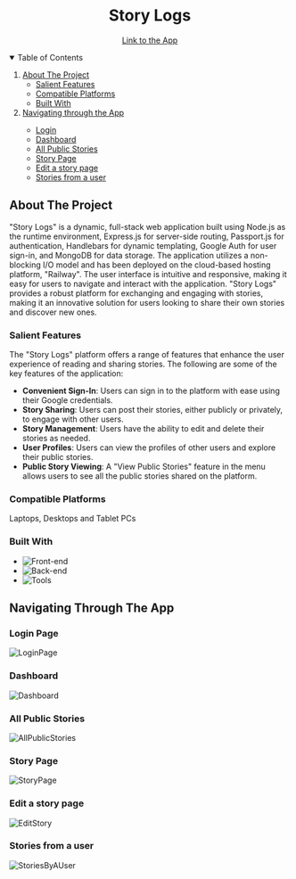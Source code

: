 <h1 align="center">Story Logs</h1>

<p align="center">
 <a target="_blank" href="https://storylogs.up.railway.app/">Link to the App</a>
</p>
    
<!-- TABLE OF CONTENTS -->
<details open="open">
  <summary>Table of Contents</summary>
  <ol>
    <li>
      <a href="#about-the-project">About The Project</a>
      <ul>
        <li><a href="#salient-features">Salient Features</a></li>
        <li><a href="#compatible-platforms">Compatible Platforms</a></li>
        <li><a href="#built-with">Built With</a></li>
      </ul>
    </li>
    <li><a href="#navigating-through-the-app">Navigating through the App</a></li><ul>
        <li><a href="#login-page">Login</a></li>
        <li><a href="#dashboard">Dashboard</a></li>
        <li><a href="#all-public-stories">All Public Stories</a></li>
        <li><a href="#story-page">Story Page</a></li>
        <li><a href="#edit-a-story-page">Edit a story page</a></li>
        <li><a href="#stories-from-a-user">Stories from a user</a></li>
      </ul>
  </ol>
</details>

<!-- ABOUT THE PROJECT -->

## About The Project

"Story Logs" is a dynamic, full-stack web application built using Node.js as the runtime environment, Express.js for server-side routing, Passport.js for authentication, Handlebars for dynamic templating, Google Auth for user sign-in, and MongoDB for data storage. The application utilizes a non-blocking I/O model and has been deployed on the cloud-based hosting platform, "Railway". The user interface is intuitive and responsive, making it easy for users to navigate and interact with the application. "Story Logs" provides a robust platform for exchanging and engaging with stories, making it an innovative solution for users looking to share their own stories and discover new ones.

### Salient Features
  The "Story Logs" platform offers a range of features that enhance the user experience of reading and sharing stories. The following are some of the key features of the application:

- <b>Convenient Sign-In</b>: Users can sign in to the platform with ease using their Google credentials.
- <b>Story Sharing</b>: Users can post their stories, either publicly or privately, to engage with other users.
- <b>Story Management</b>: Users have the ability to edit and delete their stories as needed.
- <b>User Profiles</b>: Users can view the profiles of other users and explore their public stories.
- <b>Public Story Viewing</b>: A "View Public Stories" feature in the menu allows users to see all the public stories shared on the platform.

### Compatible Platforms

Laptops, Desktops and Tablet PCs

### Built With

- ![Front-end][front-end-shield]
- ![Back-end][back-end-shield]
- ![Tools][tools-shield]

<!-- APP TUTORIAL-->

## Navigating Through The App

### Login Page
![LoginPage](https://user-images.githubusercontent.com/78090864/216106491-c3fa4a6b-21f8-43ee-93f4-9b304288f8f4.png)

### Dashboard
![Dashboard](https://user-images.githubusercontent.com/78090864/216103151-50ecfb2f-e052-44eb-b4b1-b5e2ecfe003a.png)

### All Public Stories
 ![AllPublicStories](https://user-images.githubusercontent.com/78090864/216105036-6f63a743-262e-4fc8-87d2-d952cf8e7c99.png)

### Story Page
![StoryPage](https://user-images.githubusercontent.com/78090864/216105879-82e73841-d521-4f17-9ea6-15ab9fe46364.png)

### Edit a story page
![EditStory](https://user-images.githubusercontent.com/78090864/216106720-4a4c02ba-777f-40f2-aac5-af8ff6ef1fc9.jpg)

### Stories from a user
![StoriesByAUser](https://user-images.githubusercontent.com/78090864/216107276-5f82594d-c10d-4fc1-be95-82244bf76a07.png)


<!--MARKDOWN LINKS-->

[front-end-shield]: https://img.shields.io/badge/Front--end-Handlebars%2C%20Bootstrap-blueviolet
[back-end-shield]: https://img.shields.io/badge/Back--end-NodeJs%2C%20ExpressJs%2C%20PassportJS%2C%20MongoDB-blueviolet
[tools-shield]: https://img.shields.io/badge/Tools-Postman%2C%20GoogleAuth-blueviolet
